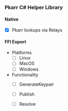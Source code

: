 ### Pkarr C# Helper Library

#### Native

- [x] Pkarr lookups via Relays

#### FFI Export

- Platforms
    - [ ] Linux
    - [ ] MacOS
    - [ ] Windows
- Functionality
    - [ ] GenerateKeypair
    - [ ] Publish
    - [ ] Resolve

